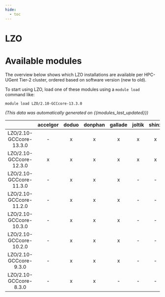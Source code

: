 ```yaml
---
hide:
  - toc
---
```


LZO
===

# Available modules


The overview below shows which LZO installations are available per HPC-UGent Tier-2 cluster, ordered based on software version (new to old).

To start using LZO, load one of these modules using a `module load` command like:

```shell
module load LZO/2.10-GCCcore-13.3.0
```

*(This data was automatically generated on {{modules_last_updated}})*  

| |accelgor|doduo|donphan|gallade|joltik|shinx|
| :---: | :---: | :---: | :---: | :---: | :---: | :---: |
|LZO/2.10-GCCcore-13.3.0|-|x|x|x|x|x|
|LZO/2.10-GCCcore-12.3.0|x|x|x|x|x|x|
|LZO/2.10-GCCcore-11.3.0|-|x|x|x|-|-|
|LZO/2.10-GCCcore-11.2.0|-|x|x|x|-|-|
|LZO/2.10-GCCcore-10.3.0|-|x|x|x|-|-|
|LZO/2.10-GCCcore-10.2.0|-|x|x|x|-|-|
|LZO/2.10-GCCcore-9.3.0|-|x|x|x|-|-|
|LZO/2.10-GCCcore-8.3.0|-|x|x|-|-|-|
